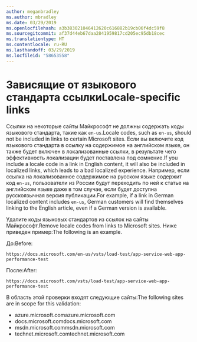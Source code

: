 ```yaml
---
author: meganbradley
ms.author: mbradley
ms.date: 03/29/2019
ms.openlocfilehash: a3b383021046412620c616882b19cb06f4dc59f8
ms.sourcegitcommit: af37d44eb67daa2841959817cd205ec95db18cec
ms.translationtype: HT
ms.contentlocale: ru-RU
ms.lasthandoff: 03/29/2019
ms.locfileid: "58653558"
---
```

# <a name="locale-specific-links"></a><span data-ttu-id="5bfa7-101">Зависящие от языкового стандарта ссылки</span><span class="sxs-lookup"><span data-stu-id="5bfa7-101">Locale-specific links</span></span>

<span data-ttu-id="5bfa7-102">Ссылки на некоторые сайты Майкрософт не должны содержать коды языкового стандарта, такие как `en-us`.</span><span class="sxs-lookup"><span data-stu-id="5bfa7-102">Locale codes, such as `en-us`, should not be included in links to certain Microsoft sites.</span></span> <span data-ttu-id="5bfa7-103">Если вы включите код языкового стандарта в ссылку на содержимое на английском языке, он также будет включен в локализованные ссылки, в результате чего эффективность локализации будет поставлена под сомнение.</span><span class="sxs-lookup"><span data-stu-id="5bfa7-103">If you include a locale code in a link in English content, it will also be included in localized links, which leads to a bad localized experience.</span></span> <span data-ttu-id="5bfa7-104">Например, если ссылка на локализованное содержимое на русском языке содержит код `en-us`, пользователи из России будут переходить по ней к статье на английском языке даже в том случае, если будет доступна русскоязычная версия публикации.</span><span class="sxs-lookup"><span data-stu-id="5bfa7-104">For example, if a link in German localized content includes `en-us`, German customers will find themselves linking to the English article, even if a German version is available.</span></span>

<span data-ttu-id="5bfa7-105">Удалите коды языковых стандартов из ссылок на сайты Майкрософт.</span><span class="sxs-lookup"><span data-stu-id="5bfa7-105">Remove locale codes from links to Microsoft sites.</span></span> <span data-ttu-id="5bfa7-106">Ниже приведен пример:</span><span class="sxs-lookup"><span data-stu-id="5bfa7-106">The following is an example.</span></span>

<span data-ttu-id="5bfa7-107">До:</span><span class="sxs-lookup"><span data-stu-id="5bfa7-107">Before:</span></span>

`https://docs.microsoft.com/en-us/vsts/load-test/app-service-web-app-performance-test`

<span data-ttu-id="5bfa7-108">После:</span><span class="sxs-lookup"><span data-stu-id="5bfa7-108">After:</span></span>

`https://docs.microsoft.com/vsts/load-test/app-service-web-app-performance-test`

<span data-ttu-id="5bfa7-109">В область этой проверки входят следующие сайты:</span><span class="sxs-lookup"><span data-stu-id="5bfa7-109">The following sites are in scope for this validation:</span></span>

- <span data-ttu-id="5bfa7-110">azure.microsoft.com</span><span class="sxs-lookup"><span data-stu-id="5bfa7-110">azure.microsoft.com</span></span>
- <span data-ttu-id="5bfa7-111">docs.microsoft.com</span><span class="sxs-lookup"><span data-stu-id="5bfa7-111">docs.microsoft.com</span></span>
- <span data-ttu-id="5bfa7-112">msdn.microsoft.com</span><span class="sxs-lookup"><span data-stu-id="5bfa7-112">msdn.microsoft.com</span></span>
- <span data-ttu-id="5bfa7-113">technet.microsoft.com</span><span class="sxs-lookup"><span data-stu-id="5bfa7-113">technet.microsoft.com</span></span>